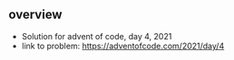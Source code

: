 ## overview
   * Solution for advent of code, day 4, 2021 
   * link to problem: https://adventofcode.com/2021/day/4
